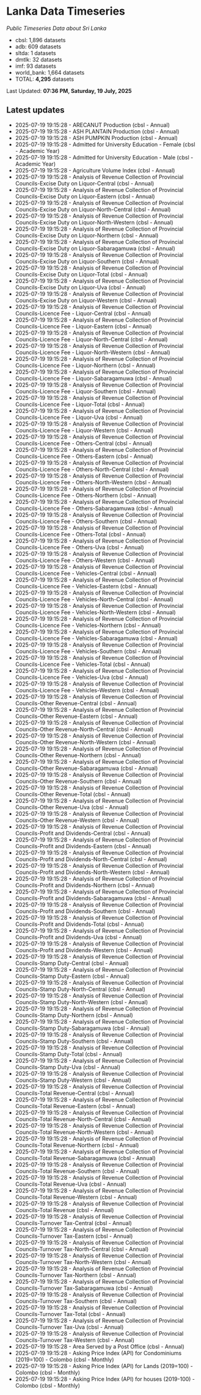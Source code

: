 # Lanka Data Timeseries
*Public Timeseries Data about Sri Lanka*

* cbsl: 1,896 datasets
* adb: 609 datasets
* sltda: 1 datasets
* dmtlk: 32 datasets
* imf: 93 datasets
* world_bank: 1,664 datasets
* TOTAL: **4,295** datasets

Last Updated: **07:36 PM, Saturday, 19 July, 2025**

## Latest updates

* 2025-07-19 19:15:28 - ARECANUT Production (cbsl - Annual)
* 2025-07-19 19:15:28 - ASH PLANTAIN Production (cbsl - Annual)
* 2025-07-19 19:15:28 - ASH PUMPKIN Production (cbsl - Annual)
* 2025-07-19 19:15:28 - Admitted for University Education - Female (cbsl - Academic Year)
* 2025-07-19 19:15:28 - Admitted for University Education - Male (cbsl - Academic Year)
* 2025-07-19 19:15:28 - Agriculture Volume Index (cbsl - Annual)
* 2025-07-19 19:15:28 - Analysis of Revenue Collection of Provincial Councils-Excise Duty on Liquor-Central (cbsl - Annual)
* 2025-07-19 19:15:28 - Analysis of Revenue Collection of Provincial Councils-Excise Duty on Liquor-Eastern (cbsl - Annual)
* 2025-07-19 19:15:28 - Analysis of Revenue Collection of Provincial Councils-Excise Duty on Liquor-North-Central (cbsl - Annual)
* 2025-07-19 19:15:28 - Analysis of Revenue Collection of Provincial Councils-Excise Duty on Liquor-North-Western (cbsl - Annual)
* 2025-07-19 19:15:28 - Analysis of Revenue Collection of Provincial Councils-Excise Duty on Liquor-Northern (cbsl - Annual)
* 2025-07-19 19:15:28 - Analysis of Revenue Collection of Provincial Councils-Excise Duty on Liquor-Sabaragamuwa (cbsl - Annual)
* 2025-07-19 19:15:28 - Analysis of Revenue Collection of Provincial Councils-Excise Duty on Liquor-Southern (cbsl - Annual)
* 2025-07-19 19:15:28 - Analysis of Revenue Collection of Provincial Councils-Excise Duty on Liquor-Total (cbsl - Annual)
* 2025-07-19 19:15:28 - Analysis of Revenue Collection of Provincial Councils-Excise Duty on Liquor-Uva (cbsl - Annual)
* 2025-07-19 19:15:28 - Analysis of Revenue Collection of Provincial Councils-Excise Duty on Liquor-Western (cbsl - Annual)
* 2025-07-19 19:15:28 - Analysis of Revenue Collection of Provincial Councils-Licence Fee - Liquor-Central (cbsl - Annual)
* 2025-07-19 19:15:28 - Analysis of Revenue Collection of Provincial Councils-Licence Fee - Liquor-Eastern (cbsl - Annual)
* 2025-07-19 19:15:28 - Analysis of Revenue Collection of Provincial Councils-Licence Fee - Liquor-North-Central (cbsl - Annual)
* 2025-07-19 19:15:28 - Analysis of Revenue Collection of Provincial Councils-Licence Fee - Liquor-North-Western (cbsl - Annual)
* 2025-07-19 19:15:28 - Analysis of Revenue Collection of Provincial Councils-Licence Fee - Liquor-Northern (cbsl - Annual)
* 2025-07-19 19:15:28 - Analysis of Revenue Collection of Provincial Councils-Licence Fee - Liquor-Sabaragamuwa (cbsl - Annual)
* 2025-07-19 19:15:28 - Analysis of Revenue Collection of Provincial Councils-Licence Fee - Liquor-Southern (cbsl - Annual)
* 2025-07-19 19:15:28 - Analysis of Revenue Collection of Provincial Councils-Licence Fee - Liquor-Total (cbsl - Annual)
* 2025-07-19 19:15:28 - Analysis of Revenue Collection of Provincial Councils-Licence Fee - Liquor-Uva (cbsl - Annual)
* 2025-07-19 19:15:28 - Analysis of Revenue Collection of Provincial Councils-Licence Fee - Liquor-Western (cbsl - Annual)
* 2025-07-19 19:15:28 - Analysis of Revenue Collection of Provincial Councils-Licence Fee - Others-Central (cbsl - Annual)
* 2025-07-19 19:15:28 - Analysis of Revenue Collection of Provincial Councils-Licence Fee - Others-Eastern (cbsl - Annual)
* 2025-07-19 19:15:28 - Analysis of Revenue Collection of Provincial Councils-Licence Fee - Others-North-Central (cbsl - Annual)
* 2025-07-19 19:15:28 - Analysis of Revenue Collection of Provincial Councils-Licence Fee - Others-North-Western (cbsl - Annual)
* 2025-07-19 19:15:28 - Analysis of Revenue Collection of Provincial Councils-Licence Fee - Others-Northern (cbsl - Annual)
* 2025-07-19 19:15:28 - Analysis of Revenue Collection of Provincial Councils-Licence Fee - Others-Sabaragamuwa (cbsl - Annual)
* 2025-07-19 19:15:28 - Analysis of Revenue Collection of Provincial Councils-Licence Fee - Others-Southern (cbsl - Annual)
* 2025-07-19 19:15:28 - Analysis of Revenue Collection of Provincial Councils-Licence Fee - Others-Total (cbsl - Annual)
* 2025-07-19 19:15:28 - Analysis of Revenue Collection of Provincial Councils-Licence Fee - Others-Uva (cbsl - Annual)
* 2025-07-19 19:15:28 - Analysis of Revenue Collection of Provincial Councils-Licence Fee - Others-Western (cbsl - Annual)
* 2025-07-19 19:15:28 - Analysis of Revenue Collection of Provincial Councils-Licence Fee - Vehicles-Central (cbsl - Annual)
* 2025-07-19 19:15:28 - Analysis of Revenue Collection of Provincial Councils-Licence Fee - Vehicles-Eastern (cbsl - Annual)
* 2025-07-19 19:15:28 - Analysis of Revenue Collection of Provincial Councils-Licence Fee - Vehicles-North-Central (cbsl - Annual)
* 2025-07-19 19:15:28 - Analysis of Revenue Collection of Provincial Councils-Licence Fee - Vehicles-North-Western (cbsl - Annual)
* 2025-07-19 19:15:28 - Analysis of Revenue Collection of Provincial Councils-Licence Fee - Vehicles-Northern (cbsl - Annual)
* 2025-07-19 19:15:28 - Analysis of Revenue Collection of Provincial Councils-Licence Fee - Vehicles-Sabaragamuwa (cbsl - Annual)
* 2025-07-19 19:15:28 - Analysis of Revenue Collection of Provincial Councils-Licence Fee - Vehicles-Southern (cbsl - Annual)
* 2025-07-19 19:15:28 - Analysis of Revenue Collection of Provincial Councils-Licence Fee - Vehicles-Total (cbsl - Annual)
* 2025-07-19 19:15:28 - Analysis of Revenue Collection of Provincial Councils-Licence Fee - Vehicles-Uva (cbsl - Annual)
* 2025-07-19 19:15:28 - Analysis of Revenue Collection of Provincial Councils-Licence Fee - Vehicles-Western (cbsl - Annual)
* 2025-07-19 19:15:28 - Analysis of Revenue Collection of Provincial Councils-Other Revenue-Central (cbsl - Annual)
* 2025-07-19 19:15:28 - Analysis of Revenue Collection of Provincial Councils-Other Revenue-Eastern (cbsl - Annual)
* 2025-07-19 19:15:28 - Analysis of Revenue Collection of Provincial Councils-Other Revenue-North-Central (cbsl - Annual)
* 2025-07-19 19:15:28 - Analysis of Revenue Collection of Provincial Councils-Other Revenue-North-Western (cbsl - Annual)
* 2025-07-19 19:15:28 - Analysis of Revenue Collection of Provincial Councils-Other Revenue-Northern (cbsl - Annual)
* 2025-07-19 19:15:28 - Analysis of Revenue Collection of Provincial Councils-Other Revenue-Sabaragamuwa (cbsl - Annual)
* 2025-07-19 19:15:28 - Analysis of Revenue Collection of Provincial Councils-Other Revenue-Southern (cbsl - Annual)
* 2025-07-19 19:15:28 - Analysis of Revenue Collection of Provincial Councils-Other Revenue-Total (cbsl - Annual)
* 2025-07-19 19:15:28 - Analysis of Revenue Collection of Provincial Councils-Other Revenue-Uva (cbsl - Annual)
* 2025-07-19 19:15:28 - Analysis of Revenue Collection of Provincial Councils-Other Revenue-Western (cbsl - Annual)
* 2025-07-19 19:15:28 - Analysis of Revenue Collection of Provincial Councils-Profit and Dividends-Central (cbsl - Annual)
* 2025-07-19 19:15:28 - Analysis of Revenue Collection of Provincial Councils-Profit and Dividends-Eastern (cbsl - Annual)
* 2025-07-19 19:15:28 - Analysis of Revenue Collection of Provincial Councils-Profit and Dividends-North-Central (cbsl - Annual)
* 2025-07-19 19:15:28 - Analysis of Revenue Collection of Provincial Councils-Profit and Dividends-North-Western (cbsl - Annual)
* 2025-07-19 19:15:28 - Analysis of Revenue Collection of Provincial Councils-Profit and Dividends-Northern (cbsl - Annual)
* 2025-07-19 19:15:28 - Analysis of Revenue Collection of Provincial Councils-Profit and Dividends-Sabaragamuwa (cbsl - Annual)
* 2025-07-19 19:15:28 - Analysis of Revenue Collection of Provincial Councils-Profit and Dividends-Southern (cbsl - Annual)
* 2025-07-19 19:15:28 - Analysis of Revenue Collection of Provincial Councils-Profit and Dividends-Total (cbsl - Annual)
* 2025-07-19 19:15:28 - Analysis of Revenue Collection of Provincial Councils-Profit and Dividends-Uva (cbsl - Annual)
* 2025-07-19 19:15:28 - Analysis of Revenue Collection of Provincial Councils-Profit and Dividends-Western (cbsl - Annual)
* 2025-07-19 19:15:28 - Analysis of Revenue Collection of Provincial Councils-Stamp Duty-Central (cbsl - Annual)
* 2025-07-19 19:15:28 - Analysis of Revenue Collection of Provincial Councils-Stamp Duty-Eastern (cbsl - Annual)
* 2025-07-19 19:15:28 - Analysis of Revenue Collection of Provincial Councils-Stamp Duty-North-Central (cbsl - Annual)
* 2025-07-19 19:15:28 - Analysis of Revenue Collection of Provincial Councils-Stamp Duty-North-Western (cbsl - Annual)
* 2025-07-19 19:15:28 - Analysis of Revenue Collection of Provincial Councils-Stamp Duty-Northern (cbsl - Annual)
* 2025-07-19 19:15:28 - Analysis of Revenue Collection of Provincial Councils-Stamp Duty-Sabaragamuwa (cbsl - Annual)
* 2025-07-19 19:15:28 - Analysis of Revenue Collection of Provincial Councils-Stamp Duty-Southern (cbsl - Annual)
* 2025-07-19 19:15:28 - Analysis of Revenue Collection of Provincial Councils-Stamp Duty-Total (cbsl - Annual)
* 2025-07-19 19:15:28 - Analysis of Revenue Collection of Provincial Councils-Stamp Duty-Uva (cbsl - Annual)
* 2025-07-19 19:15:28 - Analysis of Revenue Collection of Provincial Councils-Stamp Duty-Western (cbsl - Annual)
* 2025-07-19 19:15:28 - Analysis of Revenue Collection of Provincial Councils-Total Revenue-Central (cbsl - Annual)
* 2025-07-19 19:15:28 - Analysis of Revenue Collection of Provincial Councils-Total Revenue-Eastern (cbsl - Annual)
* 2025-07-19 19:15:28 - Analysis of Revenue Collection of Provincial Councils-Total Revenue-North-Central (cbsl - Annual)
* 2025-07-19 19:15:28 - Analysis of Revenue Collection of Provincial Councils-Total Revenue-North-Western (cbsl - Annual)
* 2025-07-19 19:15:28 - Analysis of Revenue Collection of Provincial Councils-Total Revenue-Northern (cbsl - Annual)
* 2025-07-19 19:15:28 - Analysis of Revenue Collection of Provincial Councils-Total Revenue-Sabaragamuwa (cbsl - Annual)
* 2025-07-19 19:15:28 - Analysis of Revenue Collection of Provincial Councils-Total Revenue-Southern (cbsl - Annual)
* 2025-07-19 19:15:28 - Analysis of Revenue Collection of Provincial Councils-Total Revenue-Uva (cbsl - Annual)
* 2025-07-19 19:15:28 - Analysis of Revenue Collection of Provincial Councils-Total Revenue-Western (cbsl - Annual)
* 2025-07-19 19:15:28 - Analysis of Revenue Collection of Provincial Councils-Total Revenue (cbsl - Annual)
* 2025-07-19 19:15:28 - Analysis of Revenue Collection of Provincial Councils-Turnover Tax-Central (cbsl - Annual)
* 2025-07-19 19:15:28 - Analysis of Revenue Collection of Provincial Councils-Turnover Tax-Eastern (cbsl - Annual)
* 2025-07-19 19:15:28 - Analysis of Revenue Collection of Provincial Councils-Turnover Tax-North-Central (cbsl - Annual)
* 2025-07-19 19:15:28 - Analysis of Revenue Collection of Provincial Councils-Turnover Tax-North-Western (cbsl - Annual)
* 2025-07-19 19:15:28 - Analysis of Revenue Collection of Provincial Councils-Turnover Tax-Northern (cbsl - Annual)
* 2025-07-19 19:15:28 - Analysis of Revenue Collection of Provincial Councils-Turnover Tax-Sabaragamuwa (cbsl - Annual)
* 2025-07-19 19:15:28 - Analysis of Revenue Collection of Provincial Councils-Turnover Tax-Southern (cbsl - Annual)
* 2025-07-19 19:15:28 - Analysis of Revenue Collection of Provincial Councils-Turnover Tax-Total (cbsl - Annual)
* 2025-07-19 19:15:28 - Analysis of Revenue Collection of Provincial Councils-Turnover Tax-Uva (cbsl - Annual)
* 2025-07-19 19:15:28 - Analysis of Revenue Collection of Provincial Councils-Turnover Tax-Western (cbsl - Annual)
* 2025-07-19 19:15:28 - Area Served by a Post Office (cbsl - Annual)
* 2025-07-19 19:15:28 - Asking Price Index (API) for Condominiums (2019=100) - Colombo (cbsl - Monthly)
* 2025-07-19 19:15:28 - Asking Price Index (API) for Lands (2019=100) - Colombo (cbsl - Monthly)
* 2025-07-19 19:15:28 - Asking Price Index (API) for houses (2019-100) - Colombo (cbsl - Monthly)